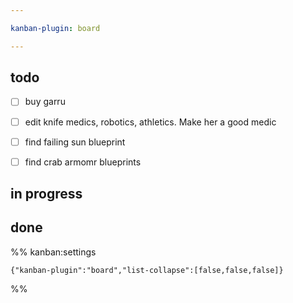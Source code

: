 ```yaml
---

kanban-plugin: board

---
```


## todo

- [ ] buy garru
- [ ] edit knife medics, robotics, athletics. Make her a good medic
- [ ] find failing sun blueprint
- [ ] find crab armomr blueprints


## in progress



## done





%% kanban:settings
```
{"kanban-plugin":"board","list-collapse":[false,false,false]}
```
%%